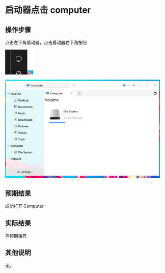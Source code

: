 # 启动器点击 computer
## 操作步骤

点击左下角启动器，点击启动器右下角按钮

![启动器点击_computer-1](./img/启动器点击_computer-1.png)

![启动器点击_computer-2](./img/启动器点击_computer-2.png)

## 预期结果

成功打开 Computer

## 实际结果
与预期相符
## 其他说明

无。
